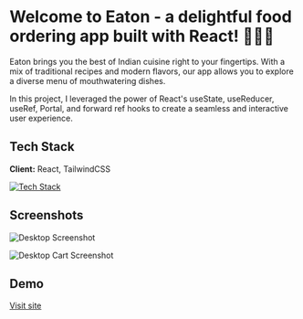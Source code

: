 # Welcome to Eaton - a delightful food ordering app built with React! 🍔🍕🍜

Eaton brings you the best of Indian cuisine right to your fingertips. With a mix of traditional recipes and modern flavors, our app allows you to explore a diverse menu of mouthwatering dishes.

In this project, I leveraged the power of React's useState, useReducer, useRef, Portal, and forward ref hooks to create a seamless and interactive user experience.

## Tech Stack

**Client:**
React, TailwindCSS

[![Tech Stack](https://skillicons.dev/icons?i=react,tailwind)](https://skillicons.dev)

## Screenshots

![Desktop Screenshot](https://images2.imgbox.com/ba/d2/duO9gtnN_o.png)

![Desktop Cart Screenshot](https://images2.imgbox.com/ee/1e/JWS3OwYA_o.png)

## Demo

[Visit site](https://eaton-react.netlify.app/)
